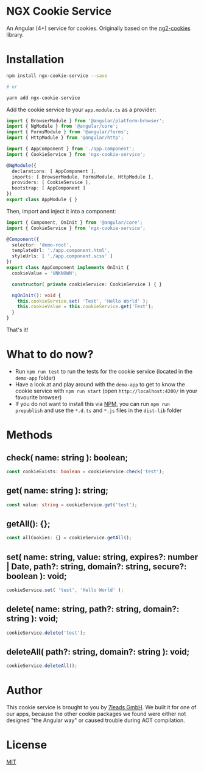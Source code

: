 # NGX Cookie Service

An Angular (4+) service for cookies. Originally based on the [ng2-cookies](https://www.npmjs.com/package/ng2-cookies) library.

# Installation

```bash
npm install ngx-cookie-service --save

# or

yarn add ngx-cookie-service
```

Add the cookie service to your `app.module.ts` as a provider:

```typescript
import { BrowserModule } from '@angular/platform-browser';
import { NgModule } from '@angular/core';
import { FormsModule } from '@angular/forms';
import { HttpModule } from '@angular/http';

import { AppComponent } from './app.component';
import { CookieService } from 'ngx-cookie-service';

@NgModule({
  declarations: [ AppComponent ],
  imports: [ BrowserModule, FormsModule, HttpModule ],
  providers: [ CookieService ],
  bootstrap: [ AppComponent ]
})
export class AppModule { }
```

Then, import and inject it into a component:

```typescript
import { Component, OnInit } from '@angular/core';
import { CookieService } from 'ngx-cookie-service';

@Component({
  selector: 'demo-root',
  templateUrl: './app.component.html',
  styleUrls: [ './app.component.scss' ]
})
export class AppComponent implements OnInit {
  cookieValue = 'UNKNOWN';

  constructor( private cookieService: CookieService ) { }

  ngOnInit(): void {
    this.cookieService.set( 'Test', 'Hello World' );
    this.cookieValue = this.cookieService.get('Test');
  }
}
```

That's it!

# What to do now?

* Run `npm run test` to run the tests for the cookie service (located in the `demo-app` folder)
* Have a look at and play around with the `demo-app` to get to know the cookie service with `npm run start` (open `http://localhost:4200/` in your favourite browser)
* If you do not want to install this via [NPM](http://npmjs.com/), you can run `npm run prepublish` and use the `*.d.ts` and `*.js` files in the `dist-lib` folder

# Methods

## check( name: string ): boolean;

```typescript
const cookieExists: boolean = cookieService.check('test');
```

## get( name: string ): string;

```typescript
const value: string = cookieService.get('test');
```

## getAll(): {};

```typescript
const allCookies: {} = cookieService.getAll();
```

## set( name: string, value: string, expires?: number | Date, path?: string, domain?: string, secure?: boolean ): void;

```typescript
cookieService.set( 'test', 'Hello World' );
```

## delete( name: string, path?: string, domain?: string ): void;

```typescript
cookieService.delete('test');
```

## deleteAll( path?: string, domain?: string ): void;

```typescript
cookieService.deleteAll();
```

# Author

This cookie service is brought to you by [7leads GmbH](http://www.7leads.org/). We built it for one of our apps, because the other cookie packages we found were either not designed "the Angular way" or caused trouble during AOT compilation.

# License

[MIT](https://github.com/7leads/ngx-cookie-service/blob/master/LICENSE)
